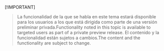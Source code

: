  [!IMPORTANT]
> <span data-ttu-id="1d147-101">La funcionalidad de la que se habla en este tema estará disponible para los usuarios a los que está dirigida como parte de una versión preliminar privada.</span><span class="sxs-lookup"><span data-stu-id="1d147-101">Functionality noted in this topic is available to targeted users as part of a private preview release.</span></span> <span data-ttu-id="1d147-102">El contenido y la funcionalidad están sujetos a cambios.</span><span class="sxs-lookup"><span data-stu-id="1d147-102">The content and the functionality are subject to change.</span></span> 
